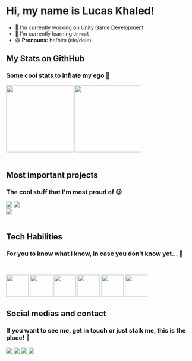 # Hi, my name is Lucas Khaled!

- 🔭 I’m currently working on Unity Game Development
- 🌱 I’m currently learning `Unreal`
- 😄 **Pronouns:** he/him (ele/dele)

## My Stats on GithHub
### Some cool stats to inflate my ego 🤭
<div>
  <img height = 180em src="https://github-readme-stats.vercel.app/api?username=lucas-khaled&show_icons=true&theme=radical&include_all_commits=true&count_private=true"/>
  <img height = 180em src="https://github-readme-stats.vercel.app/api/top-langs/?username=lucas-khaled&layout=compact&theme=radical"/>
</div> <br>


## Most important projects
### The cool stuff that I'm most proud of 😍 
<div>
  <a href = "https://github.com/lucas-khaled/Extreme-Snowboarding">
    <img src ="https://github-readme-stats.vercel.app/api/pin/?username=lucas-khaled&repo=Extreme-Snowboarding&theme=synthwave"/>
  </a>
  <a href = "https://github.com/lucas-khaled/Alien-Arena">
    <img src ="https://github-readme-stats.vercel.app/api/pin/?username=lucas-khaled&repo=Alien-Arena&theme=synthwave"/>
  </a>
</div>
<div>
  <a href = "https://github.com/lucas-khaled/Domum">
    <img src ="https://github-readme-stats.vercel.app/api/pin/?username=lucas-khaled&repo=Domum&theme=synthwave"/>
  </a>
</div> <br>

## Tech Habilities
### For you to know what I know, in case you don't know yet... 🤔 
<br><div>
  <img height = 60em width = 60em src = "https://cdn.jsdelivr.net/gh/devicons/devicon/icons/csharp/csharp-original.svg"/>
  <img height = 60em width = 60em src = "https://cdn.jsdelivr.net/gh/devicons/devicon/icons/unity/unity-original.svg"/>
  <img height = 60em width = 60em src = "https://cdn.jsdelivr.net/gh/devicons/devicon/icons/python/python-original.svg"/>
  <img height = 60em width = 60em src = "https://cdn.jsdelivr.net/gh/devicons/devicon/icons/github/github-original.svg"/>
  <img height = 60em width = 60em src = "https://cdn.jsdelivr.net/gh/devicons/devicon/icons/blender/blender-original.svg"/>
  <img height = 60em width = 60em src = "https://cdn.jsdelivr.net/gh/devicons/devicon/icons/photoshop/photoshop-plain.svg"/>
</div>

## Social medias and contact
### If you want to see me, get in touch or just stalk me, this is the place! 📱
<div>
  <a href="https://www.linkedin.com/in/lucas-khaled-rocha-brugger-b92a00177/">
    <img src="https://img.shields.io/badge/LinkedIn-0077B5?style=for-the-badge&logo=linkedin&logoColor=white" target="blank"/>
  </a>
  <a href="https://www.instagram.com/lkbrugger/">
    <img src="https://img.shields.io/badge/Instagram-E4405F?style=for-the-badge&logo=instagram&logoColor=white" target="blank"/>
  </a>
  <a href="mailto:khaledbrugger3@gmail.com">
    <img src="https://img.shields.io/badge/Gmail-D14836?style=for-the-badge&logo=gmail&logoColor=white" target="blank"/>
  </a>
  <a href="https://discordapp.com/users/381875735800971285">
    <img src="https://img.shields.io/badge/Discord-7289DA?style=for-the-badge&logo=discord&logoColor=white" target="blank"/>
  </a>
</div>

